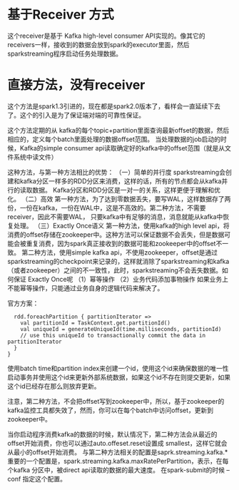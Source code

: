 # 基于Receiver 方式
这个receiver是基于 Kafka high-level consumer API实现的。像其它的receivers一样，接收到的数据会放到spark的executor里面，然后sparkstreaming程序启动任务处理数据。

# 直接方法，没有receiver

这个方法是spark1.3引进的，现在都是spark2.0版本了，看样会一直延续下去了。这个的引入是为了保证端对端的可靠性保证。

这个方法定期的从 kafka的每个topic+partition里面查询最新offset的数据，然后相应的，定义每个batch里面处理的数据offset范围。
当处理数据的job启动的时候，Kafka的simple consumer api读取确定好的kafka中的offset范围（就是从文件系统中读文件）

这种方法，与第一种方法相比的优势：
（一）简单的并行度
sparkstreaming会创建和kafka分区一样多的RDD分区来消费，这样的话，所有的节点都会从kafka并行的读取数据。
Kafka分区和RDD分区是一对一的关系，这样更便于理解和优化。
（二）高效
第一种方法，为了达到零数据丢失，要写WAL，这样数据存了两份，一份在kafka，一份在WAL中，这是不高效的。第二种方法，不需要receiver，因此不需要WAL，
只要kafka中有足够的消息，消息就能从kafka中恢复处理。
（三）Exactly Once语义
第一种方法，使用kafka的high level api，将消费的offset存储在zookeeper中。这种方法可以保证数据不会丢失，但是数据可能会被重复消费，因为spark真正接收到的数据可能和zookeeper中的offset不一致。
第二种方法，使用simple kafka api，不使用zookeeper，offset是通过sparkstreaming的checkpoint来记录的，这样就消除了sparkstreaming和kafka（或者zookeeper）之间的不一致性，此时，sparkstreaming不会丢失数据。如何保证 Exactly Once呢
（1）幂等操作
（2）业务代码添加事物操作
如果业务上不能幂等操作，只能通过业务自身的逻辑代码来解决了。

官方方案：

```dstream.foreachRDD { (rdd, time) =>
  rdd.foreachPartition { partitionIterator =>
    val partitionId = TaskContext.get.partitionId()
    val uniqueId = generateUniqueId(time.milliseconds, partitionId)
    // use this uniqueId to transactionally commit the data in partitionIterator
  }
}
```
使用batch time和partition index来创建一个id，使用这个id来确保数据的唯一性
启动事务并使用这个id来更新外部系统数据，如果这个id不存在则提交更新，如果这个id已经存在那么则放弃更新。

注意，第二种方法，不会把offset写到zookeeper中，所以，基于zookeeper的kafka监控工具都失效了，然而，你可以在每个batch中访问offset，更新到zookeeper中。

当你启动程序消费kafka的数据的时候，默认情况下，第二种方法会从最近的offset开始消费，你也可以通过auto.offeset.reset设置成	smallest，这样它就会从最小的offset开始消费。
与第二种方法相关的配置是saprk.streaming.kafka.*
重要的一个配置是，spark.streaming.kafka.maxRatePerPartition，表示，在每个kafka 分区中，被direct api读取的数据的最大速度。
在spark-submit的时候 –conf 指定这个配置。

